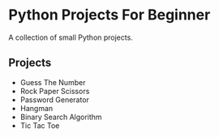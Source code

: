 # Python Projects For Beginner
A collection of small Python projects.

## Projects
- Guess The Number
- Rock Paper Scissors
- Password Generator
- Hangman
- Binary Search Algorithm
- Tic Tac Toe
